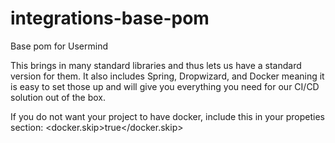 # integrations-base-pom
Base pom for Usermind

This brings in many standard libraries and thus lets us have a standard version for them. It also includes Spring, Dropwizard, and Docker meaning it is easy to set those up and will give you everything you need for our CI/CD solution out of the box.

If you do not want your project to have docker, include this in your propeties section:
<docker.skip>true</docker.skip>
